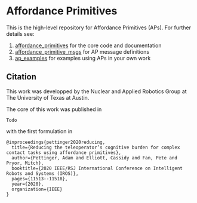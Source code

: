 # Affordance Primitives

This is the high-level repository for Affordance Primitives (APs). For further details see:
  1. [affordance_primitives](affordance_primitives/) for the core code and documentation
  2. [affordance_primitive_msgs](affordance_primitive_msgs/) for AP message definitions
  3. [ap_examples](ap_examples/) for examples using APs in your own work


## Citation
This work was developped by the Nuclear and Applied Robotics Group at The University of Texas at Austin.

The core of this work was published in
```
Todo
```

with the first formulation in
```
@inproceedings{pettinger2020reducing,
  title={Reducing the teleoperator’s cognitive burden for complex contact tasks using affordance primitives},
  author={Pettinger, Adam and Elliott, Cassidy and Fan, Pete and Pryor, Mitch},
  booktitle={2020 IEEE/RSJ International Conference on Intelligent Robots and Systems (IROS)},
  pages={11513--11518},
  year={2020},
  organization={IEEE}
}
```
